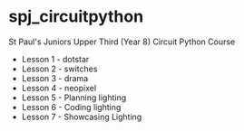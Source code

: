 # spj_circuitpython
St Paul's Juniors Upper Third (Year 8) Circuit Python Course
- Lesson 1 - dotstar
- Lesson 2 - switches
- Lesson 3 - drama
- Lesson 4 - neopixel
- Lesson 5 - Planning lighting
- Lesson 6 - Coding lighting
- Lesson 7 - Showcasing Lighting
